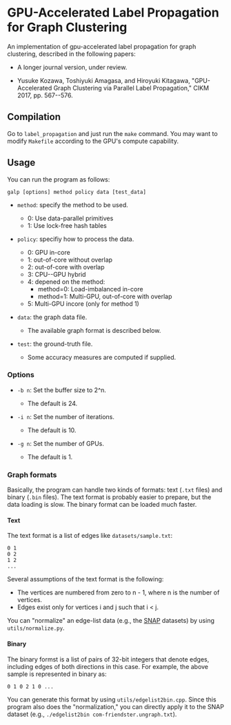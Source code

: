 # GPU-Accelerated Label Propagation for Graph Clustering

An implementation of gpu-accelerated label propagation for graph clustering, described in the
following papers:

* A longer journal version, under review.

* Yusuke Kozawa, Toshiyuki Amagasa, and Hiroyuki Kitagawa,
  "GPU-Accelerated Graph Clustering via Parallel Label Propagation,"
  CIKM 2017, pp. 567--576.


## Compilation

Go to `label_propagation` and just run the `make` command.  You may want to modify `Makefile`
according to the GPU's compute capability.


## Usage

You can run the program as follows:
```
galp [options] method policy data [test_data]
```

* `method`: specify the method to be used.
  * 0: Use data-parallel primitives
  * 1: Use lock-free hash tables

* `policy`: specifiy how to process the data.
  * 0: GPU in-core
  * 1: out-of-core without overlap
  * 2: out-of-core with overlap
  * 3: CPU--GPU hybrid
  * 4: depened on the method:
    * method=0: Load-imbalanced in-core
    * method=1: Multi-GPU, out-of-core with overlap
  * 5: Multi-GPU incore (only for method 1)

* `data`: the graph data file.
  * The available graph format is described below.

* `test`: the ground-truth file.
  * Some accuracy measures are computed if supplied.

### Options

* `-b n`: Set the buffer size to 2^n.
  * The default is 24.

* `-i n`: Set the number of iterations.
  * The default is 10.

* `-g n`: Set the number of GPUs.
  * The default is 1.


### Graph formats

Basically, the program can handle two kinds of formats: text (`.txt` files) and binary (`.bin`
files).  The text format is probably easier to prepare, but the data loading is slow.  The binary
format can be loaded much faster.

#### Text

The text format is a list of edges like `datasets/sample.txt`:
```
0 1
0 2
1 2
...
```

Several assumptions of the text format is the following:
* The vertices are numbered from zero to n - 1, where n is the number of vertices.
* Edges exist only for vertices i and j such that i < j.

You can "normalize" an edge-list data (e.g., the [SNAP](https://snap.stanford.edu/data/index.html)
datasets) by using `utils/normalize.py`.


#### Binary

The binary formst is a list of pairs of 32-bit integers that denote edges, including edges of both
directions in this case.  For example, the above sample is represented in binary as:
```
0 1 0 2 1 0 ...
```
You can generate this format by using `utils/edgelist2bin.cpp`.  Since this program also
does the "normalization," you can directly apply it to the SNAP dataset (e.g., `./edgelist2bin
com-friendster.ungraph.txt`).
